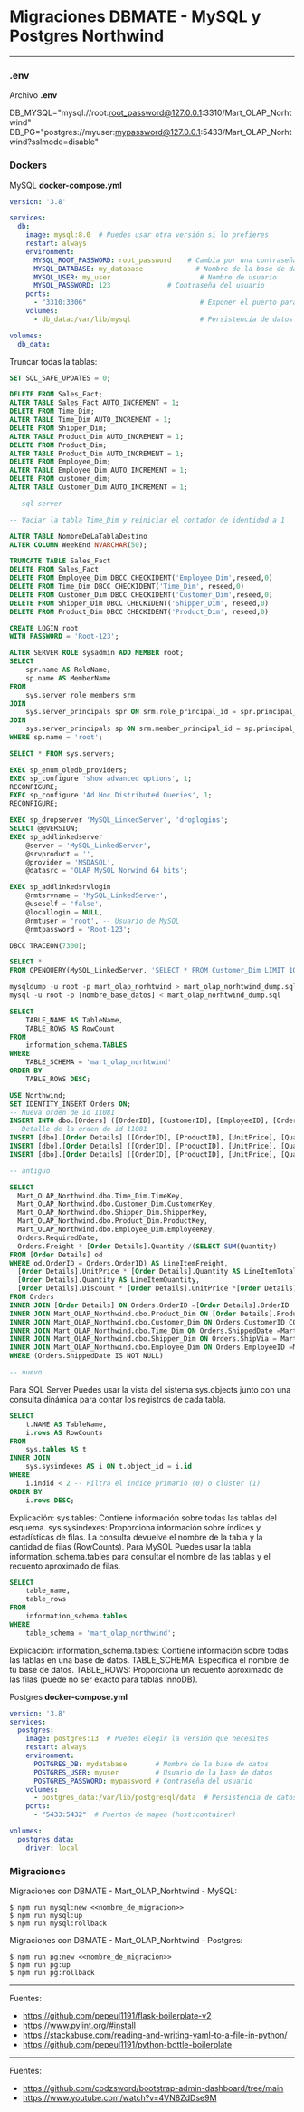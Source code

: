 # Migraciones DBMATE - MySQL y Postgres Northwind
---

### .env

Archivo <b>.env</b>

DB_MYSQL="mysql://root:root_password@127.0.0.1:3310/Mart_OLAP_Norhtwind"
DB_PG="postgres://myuser:mypassword@127.0.0.1:5433/Mart_OLAP_Norhtwind?sslmode=disable"

### Dockers

MySQL <b>docker-compose.yml</b>

```yml
version: '3.8'

services:
  db:
    image: mysql:8.0  # Puedes usar otra versión si lo prefieres
    restart: always
    environment:
      MYSQL_ROOT_PASSWORD: root_password    # Cambia por una contraseña segura
      MYSQL_DATABASE: my_database             # Nombre de la base de datos inicial
      MYSQL_USER: my_user                      # Nombre de usuario
      MYSQL_PASSWORD: 123              # Contraseña del usuario
    ports:
      - "3310:3306"                            # Exponer el puerto para conexiones remotas
    volumes:
      - db_data:/var/lib/mysql                 # Persistencia de datos

volumes:
  db_data:
```

Truncar todas la tablas: 

```sql
SET SQL_SAFE_UPDATES = 0;

DELETE FROM Sales_Fact;
ALTER TABLE Sales_Fact AUTO_INCREMENT = 1;
DELETE FROM Time_Dim;
ALTER TABLE Time_Dim AUTO_INCREMENT = 1;
DELETE FROM Shipper_Dim;
ALTER TABLE Product_Dim AUTO_INCREMENT = 1;
DELETE FROM Product_Dim;
ALTER TABLE Product_Dim AUTO_INCREMENT = 1;
DELETE FROM Employee_Dim;
ALTER TABLE Employee_Dim AUTO_INCREMENT = 1;
DELETE FROM customer_dim;
ALTER TABLE Customer_Dim AUTO_INCREMENT = 1;

-- sql server

-- Vaciar la tabla Time_Dim y reiniciar el contador de identidad a 1

ALTER TABLE NombreDeLaTablaDestino
ALTER COLUMN WeekEnd NVARCHAR(50);

TRUNCATE TABLE Sales_Fact
DELETE FROM Sales_Fact
DELETE FROM Employee_Dim DBCC CHECKIDENT('Employee_Dim',reseed,0)
DELETE FROM Time_Dim DBCC CHECKIDENT('Time_Dim', reseed,0)
DELETE FROM Customer_Dim DBCC CHECKIDENT('Customer_Dim',reseed,0)  
DELETE FROM Shipper_Dim DBCC CHECKIDENT('Shipper_Dim', reseed,0)
DELETE FROM Product_Dim DBCC CHECKIDENT('Product_Dim', reseed,0)

```
```sql
CREATE LOGIN root
WITH PASSWORD = 'Root-123';

ALTER SERVER ROLE sysadmin ADD MEMBER root;
SELECT 
    spr.name AS RoleName, 
    sp.name AS MemberName 
FROM 
    sys.server_role_members srm
JOIN 
    sys.server_principals spr ON srm.role_principal_id = spr.principal_id
JOIN 
    sys.server_principals sp ON srm.member_principal_id = sp.principal_id
WHERE sp.name = 'root';
```

```sql
SELECT * FROM sys.servers;

EXEC sp_enum_oledb_providers;
EXEC sp_configure 'show advanced options', 1;
RECONFIGURE;
EXEC sp_configure 'Ad Hoc Distributed Queries', 1;
RECONFIGURE;

EXEC sp_dropserver 'MySQL_LinkedServer', 'droplogins';
SELECT @@VERSION;
EXEC sp_addlinkedserver 
    @server = 'MySQL_LinkedServer',
    @srvproduct = '',
    @provider = 'MSDASQL',
    @datasrc = 'OLAP MySQL Norwind 64 bits';

EXEC sp_addlinkedsrvlogin 
    @rmtsrvname = 'MySQL_LinkedServer',
    @useself = 'false',
    @locallogin = NULL,
    @rmtuser = 'root', -- Usuario de MySQL
    @rmtpassword = 'Root-123'; 

DBCC TRACEON(7300);

SELECT * 
FROM OPENQUERY(MySQL_LinkedServer, 'SELECT * FROM Customer_Dim LIMIT 10');

mysqldump -u root -p mart_olap_norhtwind > mart_olap_norhtwind_dump.sql
mysql -u root -p [nombre_base_datos] < mart_olap_norhtwind_dump.sql

SELECT 
    TABLE_NAME AS TableName,
    TABLE_ROWS AS RowCount
FROM 
    information_schema.TABLES
WHERE 
    TABLE_SCHEMA = 'mart_olap_norhtwind'
ORDER BY 
    TABLE_ROWS DESC;

USE Northwind;
SET IDENTITY_INSERT Orders ON;
-- Nueva orden de id 11081
INSERT INTO dbo.[Orders] ([OrderID], [CustomerID], [EmployeeID], [OrderDate], [RequiredDate], [ShippedDate], [ShipVia], [Freight], [ShipName], [ShipAddress], [ShipCity], [ShipRegion], [ShipPostalCode], [ShipCountry]) VALUES (11081, N'VINET', 5, CAST(N'2024-11-30T00:00:00.000' AS DateTime), CAST(N'2024-11-30T00:00:00.000' AS DateTime), CAST(N'2024-11-30T00:00:00.000' AS DateTime), 3, 32.3800, N'Vins et alcools Chevalier', N'59 rue de l''Abbaye', N'Reims', NULL, N'51100', N'France');
-- Detalle de la orden de id 11081
INSERT [dbo].[Order Details] ([OrderID], [ProductID], [UnitPrice], [Quantity], [Discount]) VALUES (11081, 11, 14.0000, 12, 0);
INSERT [dbo].[Order Details] ([OrderID], [ProductID], [UnitPrice], [Quantity], [Discount]) VALUES (11081, 42, 9.8000, 10, 0);
INSERT [dbo].[Order Details] ([OrderID], [ProductID], [UnitPrice], [Quantity], [Discount]) VALUES (11081, 72, 34.8000, 5, 0);

-- antiguo

SELECT 
  Mart_OLAP_Northwind.dbo.Time_Dim.TimeKey,
  Mart_OLAP_Northwind.dbo.Customer_Dim.CustomerKey,
  Mart_OLAP_Northwind.dbo.Shipper_Dim.ShipperKey,
  Mart_OLAP_Northwind.dbo.Product_Dim.ProductKey,
  Mart_OLAP_Northwind.dbo.Employee_Dim.EmployeeKey,
  Orders.RequiredDate,
  Orders.Freight * [Order Details].Quantity /(SELECT SUM(Quantity)
FROM [Order Details] od
WHERE od.OrderID = Orders.OrderID) AS LineItemFreight,
  [Order Details].UnitPrice * [Order Details].Quantity AS LineItemTotal,
  [Order Details].Quantity AS LineItemQuantity,
  [Order Details].Discount * [Order Details].UnitPrice *[Order Details].Quantity AS LineItemDiscount
FROM Orders
INNER JOIN [Order Details] ON Orders.OrderID =[Order Details].OrderID
INNER JOIN Mart_OLAP_Northwind.dbo.Product_Dim ON [Order Details].ProductID =Mart_OLAP_Northwind.dbo.Product_Dim.ProductID 
INNER JOIN Mart_OLAP_Northwind.dbo.Customer_Dim ON Orders.CustomerID COLLATE DATABASE_DEFAULT = Mart_OLAP_Northwind.dbo.Customer_Dim.CustomerID COLLATE DATABASE_DEFAULT 
INNER JOIN Mart_OLAP_Northwind.dbo.Time_Dim ON Orders.ShippedDate =Mart_OLAP_Northwind.dbo.Time_Dim.TheDate
INNER JOIN Mart_OLAP_Northwind.dbo.Shipper_Dim ON Orders.ShipVia = Mart_OLAP_Northwind.dbo.Shipper_Dim.ShipperID 
INNER JOIN Mart_OLAP_Northwind.dbo.Employee_Dim ON Orders.EmployeeID =Mart_OLAP_Northwind.dbo.Employee_Dim.EmployeeID
WHERE (Orders.ShippedDate IS NOT NULL)

-- nuevo
```

Para SQL Server
Puedes usar la vista del sistema sys.objects junto con una consulta dinámica para contar los registros de cada tabla.

```sql
SELECT 
    t.NAME AS TableName,
    i.rows AS RowCounts
FROM 
    sys.tables AS t
INNER JOIN      
    sys.sysindexes AS i ON t.object_id = i.id
WHERE 
    i.indid < 2 -- Filtra el índice primario (0) o clúster (1)
ORDER BY 
    i.rows DESC;
```

Explicación:
sys.tables: Contiene información sobre todas las tablas del esquema.
sys.sysindexes: Proporciona información sobre índices y estadísticas de filas.
La consulta devuelve el nombre de la tabla y la cantidad de filas (RowCounts).
Para MySQL
Puedes usar la tabla information_schema.tables para consultar el nombre de las tablas y el recuento aproximado de filas.

```sql
SELECT 
    table_name,
    table_rows
FROM 
    information_schema.tables
WHERE 
    table_schema = 'mart_olap_northwind';
```

Explicación:
information_schema.tables: Contiene información sobre todas las tablas en una base de datos.
TABLE_SCHEMA: Especifica el nombre de tu base de datos.
TABLE_ROWS: Proporciona un recuento aproximado de las filas (puede no ser exacto para tablas InnoDB).

Postgres <b>docker-compose.yml</b>

```yml
version: '3.8'
services:
  postgres:
    image: postgres:13  # Puedes elegir la versión que necesites
    restart: always
    environment:
      POSTGRES_DB: mydatabase       # Nombre de la base de datos
      POSTGRES_USER: myuser         # Usuario de la base de datos
      POSTGRES_PASSWORD: mypassword # Contraseña del usuario
    volumes:
      - postgres_data:/var/lib/postgresql/data  # Persistencia de datos
    ports:
      - "5433:5432"  # Puertos de mapeo (host:container)

volumes:
  postgres_data:
    driver: local
```

### Migraciones

Migraciones con DBMATE - Mart_OLAP_Norhtwind - MySQL:

    $ npm run mysql:new <<nombre_de_migracion>>
    $ npm run mysql:up
    $ npm run mysql:rollback

Migraciones con DBMATE - Mart_OLAP_Norhtwind - Postgres:

    $ npm run pg:new <<nombre_de_migracion>>
    $ npm run pg:up
    $ npm run pg:rollback

---

Fuentes:

+ https://github.com/pepeul1191/flask-boilerplate-v2
+ https://www.pylint.org/#install
+ https://stackabuse.com/reading-and-writing-yaml-to-a-file-in-python/
+ https://github.com/pepeul1191/python-bottle-boilerplate


---

Fuentes:

+ https://github.com/codzsword/bootstrap-admin-dashboard/tree/main
+ https://www.youtube.com/watch?v=4VN8ZdDse9M